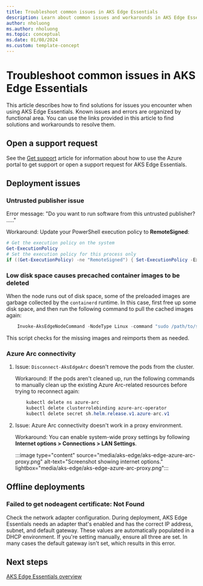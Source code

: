 ```yaml
---
title: Troubleshoot common issues in AKS Edge Essentials 
description: Learn about common issues and workarounds in AKS Edge Essentials. 
author: nholuong
ms.author: nholuong
ms.topic: conceptual
ms.date: 01/08/2024
ms.custom: template-concept
---
```


# Troubleshoot common issues in AKS Edge Essentials

This article describes how to find solutions for issues you encounter when using AKS Edge Essentials. Known issues and errors are organized by functional area. You can use the links provided in this article to find solutions and workarounds to resolve them.

## Open a support request

See the [Get support](/azure/aks/hybrid/help-support?tabs=aksee) article for information about how to use the Azure portal to get support or open a support request for AKS Edge Essentials.

## Deployment issues

### Untrusted publisher issue

Error message: "Do you want to run software from this untrusted publisher? ....."

Workaround: Update your PowerShell execution policy to **RemoteSigned**:

```powershell
# Get the execution policy on the system
Get-ExecutionPolicy
# Set the execution policy for this process only
if ((Get-ExecutionPolicy) -ne "RemoteSigned") { Set-ExecutionPolicy -ExecutionPolicy RemoteSigned -Scope Process -Force }
```

### Low disk space causes precached container images to be deleted

When the node runs out of disk space, some of the preloaded images are garbage collected by the `containerd` runtime. In this case, first free up some disk space, and then run the following command to pull the cached images again:

```powershell
    Invoke-AksEdgeNodeCommand -NodeType Linux -command "sudo /path/to/script/reimport-ci.sh
```

This script checks for the missing images and reimports them as needed.

### Azure Arc connectivity

1. Issue: `Disconnect-AksEdgeArc` doesn't remove the pods from the cluster.

   Workaround: If the pods aren't cleaned up, run the following commands to manually clean up the existing Azure Arc-related resources before trying to reconnect again:

   ```powershell
       kubectl delete ns azure-arc
       kubectl delete clusterrolebinding azure-arc-operator
       kubectl delete secret sh.helm.release.v1.azure-arc.v1
   ```

2. Issue: Azure Arc connectivity doesn't work in a proxy environment.

   Workaround: You can enable system-wide proxy settings by following **Internet options > Connections > LAN Settings**.

   :::image type="content" source="media/aks-edge/aks-edge-azure-arc-proxy.png" alt-text="Screenshot showing internet options." lightbox="media/aks-edge/aks-edge-azure-arc-proxy.png":::

## Offline deployments

### Failed to get nodeagent certificate: Not Found

Check the network adapter configuration. During deployment, AKS Edge Essentials needs an adapter that's enabled and has the correct IP address, subnet, and default gateway. These values are automatically populated in a DHCP environment. If you're setting manually, ensure all three are set. In many cases the default gateway isn't set, which results in this error.

## Next steps

[AKS Edge Essentials overview](aks-edge-overview.md)
